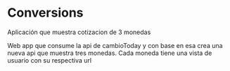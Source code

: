 # Conversions
Aplicación que muestra cotizacion de 3 monedas

Web app que consume la api de cambioToday y con base en esa crea una nueva api que muestra tres monedas. Cada moneda tiene una vista de usuario
con su respectiva url
